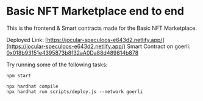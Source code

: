 # Basic NFT Marketplace end to end

This is the frontend & Smart contracts made for the Basic NFT Marketplace.

Deployed Link: [https://jocular-speculoos-e643d2.netlify.app/](https://jocular-speculoos-e643d2.netlify.app/)
Smart Contract on goerli: [0x018b93151e4395873b8f32aA0Da88d489814b878](https://goerli.etherscan.io/address/0x018b93151e4395873b8f32aA0Da88d489814b878)

Try running some of the following tasks:

```shell
npm start

npx hardhat compile
npx hardhat run scripts/deploy.js --network goerli
```
